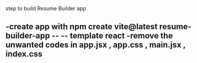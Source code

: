 
step to build Resume Builder app

-create app with npm create vite@latest resume-builder-app -- -- template react
-remove the unwanted codes in app.jsx , app.css , main.jsx , index.css
-